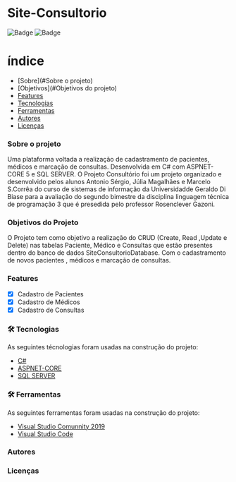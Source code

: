 # Site-Consultorio
![Badge](https://img.shields.io/github/stars/JuliaMaglhaes/SiteConsultorio?style=social)
![Badge](https://img.shields.io/github/forks/JuliaMaglhaes/SiteConsultorio)

índice
=================
<!--ts-->
   * [Sobre](#Sobre o projeto)
   * [Objetivos](#Objetivos do projeto)
   * [Features](#Features)
   * [Tecnologias](#Tecnologias)
   * [Ferramentas](#Ferramentas)
   * [Autores](#Autores)
   * [Licenças](#Licenças)
   
### Sobre o projeto

Uma plataforma voltada a realização de cadastramento de pacientes, médicos e marcação de consultas.
Desenvolvida em C# com ASPNET-CORE 5 e SQL SERVER. O Projeto Consultório foi um projeto organizado e desenvolvido pelos
alunos Antonio Sérgio, Júlia Magalhães e Marcelo S.Corrêa  do curso de sistemas de informação da Universidadde Geraldo Di Biase 
para a avaliação do segundo bimestre da disciplina linguagem técnica de programação 3 que é presedida pelo professor Rosenclever Gazoni.

### Objetivos do Projeto

O Projeto tem como objetivo a realização do CRUD (Create, Read ,Update e Delete) nas tabelas Paciente, Médico e Consultas que 
estão presentes dentro do banco de dados SiteConsultorioDatabase. Com o cadastramento de novos pacientes , médicos e marcação de consultas.

### Features

- [x] Cadastro de Pacientes
- [x] Cadastro de Médicos
- [x] Cadastro de Consultas

### 🛠 Tecnologias

As seguintes técnologias foram usadas na construção do projeto:

- [C#](https://docs.microsoft.com/pt-br/dotnet/csharp/)
- [ASPNET-CORE](https://docs.microsoft.com/pt-br/aspnet/core/?view=aspnetcore-5.0)
- [SQL SERVER](https://www.microsoft.com/pt-br/sql-server/sql-server-downloads)

### 🛠 Ferramentas

As seguintes ferramentas foram usadas na construção do projeto:

- [Visual Studio Comunnity 2019](https://visualstudio.microsoft.com/pt-br/vs/)
- [Visual Studio Code](https://code.visualstudio.com/)

### Autores

### Licenças




